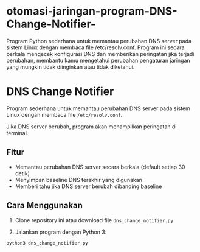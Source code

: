 # otomasi-jaringan-program-DNS-Change-Notifier-
Program Python sederhana untuk memantau perubahan DNS server pada sistem Linux dengan membaca file /etc/resolv.conf. Program ini secara berkala mengecek konfigurasi DNS dan memberikan peringatan jika terjadi perubahan, membantu kamu mengetahui perubahan pengaturan jaringan yang mungkin tidak diinginkan atau tidak diketahui.
# DNS Change Notifier

Program sederhana untuk memantau perubahan DNS server pada sistem Linux dengan membaca file `/etc/resolv.conf`.

Jika DNS server berubah, program akan menampilkan peringatan di terminal.

## Fitur

- Memantau perubahan DNS server secara berkala (default setiap 30 detik)
- Menyimpan baseline DNS terakhir yang digunakan
- Memberi tahu jika DNS server berubah dibanding baseline

## Cara Menggunakan

1. Clone repository ini atau download file `dns_change_notifier.py`

2. Jalankan program dengan Python 3:

```bash
python3 dns_change_notifier.py
